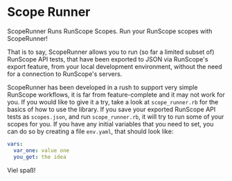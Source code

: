 # Scope Runner
ScopeRunner Runs RunScope Scopes. Run your RunScope scopes with ScopeRunner!

That is to say, ScopeRunner allows you to run (so far a limited subset of)
RunScope API tests, that have been exported to JSON via RunScope's export feature,
from your local development environment, without the need for a connection to
RunScope's servers.

ScopeRunner has been developed in a rush to support very simple RunScope workflows,
it is far from feature-complete and it may not work for you. If you would like to
give it a try, take a look at `scope_runner.rb` for the basics of how to use the
library. If you save your exported RunScope API tests as `scopes.json`, and run
`scope_runner.rb`, it will try to run some of your scopes for you. If you have
any initial variables that you need to set, you can do so by creating a file
`env.yaml`, that should look like:

```yaml
vars:
  var_one: value one
  you_get: the idea
```

Viel spaß!
